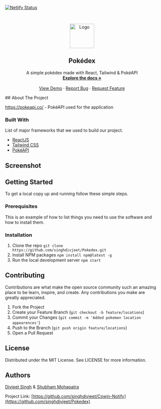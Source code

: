[![Netlify Status](https://api.netlify.com/api/v1/badges/f0b2ad12-abac-44ab-8cf6-45803302b86d/deploy-status)](https://app.netlify.com/sites/pokedexgeneration1/deploys)


<!-- PROJECT LOGO -->
<br />
<p align="center">
  <a href="https://github.com/singhdivjeet/Pokedex">
    <img src="public/favicon.ico" alt="Logo" width="80" height="80">
  </a>

  <h2 align="center">Pokédex</h2>

  <p align="center">
   A simple pokédex made with React, Tailwind & PokéAPI
    <br />
    <a href="https://github.com/singhdivjeet/Pokedex"><strong>Explore the docs »</strong></a>
    <br />
    <br />
    <a href="https://github.com/singhdivjeet/Pokedex">View Demo</a>
    ·
    <a href="https://github.com/singhdivjeet/Pokedex/issues">Report Bug</a>
    ·
    <a href="https://github.com/singhdivjeet/Pokedex/issues">Request Feature</a>
  </p>
</p>
<!-- ABOUT THE PROJECT -->
## About The Project



https://pokeapi.co/ - PokéAPI used for the application


### Built With

List of major frameworks that we used to build our project. 
* [ReactJS](https://reactjs.org/)
* [Tailwind CSS](https://expressjs.com/)
* [PokéAPI](https://pokeapi.co/)

## Screenshot

## Getting Started
To get a local copy up and running follow these simple steps.

### Prerequisites
This is an example of how to list things you need to use the software and how to install them.


### Installation
1. Clone the repo
`git clone https://github.com/singhdivjeet/Pokedex.git`
2. Install NPM packages
`npm install npm@latest -g`
4. Run the local development server
`npm start`

## Contributing
Contributions are what make the open source community such an amazing place to be learn, inspire, and create. Any contributions you make are greatly appreciated.

1. Fork the Project
2. Create your Feature Branch (`git checkout -b feature/locations`)
3. Commit your Changes (`git commit -m 'Added pokemon location appearences'`)
4. Push to the Branch (`git push origin feature/locations`)
5. Open a Pull Request

## License
Distributed under the MIT License. See LICENSE for more information.

## Authors
[Divjeet Singh](https://www.linkedin.com/in/divjeet-singh/) &
[Shubham Mohapatra](https://www.linkedin.com/in/shubhammohapatra/) 


Project Link: [https://github.com/singhdivjeet/Cowin-Notify](https://github.com/singhdivjeet/Pokedex)

